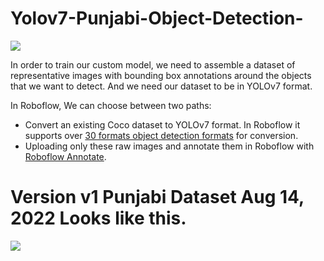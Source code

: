 # Yolov7-Punjabi-Object-Detection-


![](https://uploads-ssl.webflow.com/5f6bc60e665f54545a1e52a5/615627e5824c9c6195abfda9_computer-vision-cycle.png)

In order to train our custom model, we need to assemble a dataset of representative images with bounding box annotations around the objects that we want to detect. And we need our dataset to be in YOLOv7 format.

In Roboflow, We can choose between two paths:

* Convert an existing Coco dataset to YOLOv7 format. In Roboflow it supports over [30 formats object detection formats](https://roboflow.com/formats) for conversion.
* Uploading only these raw images and annotate them in Roboflow with [Roboflow Annotate](https://docs.roboflow.com/annotate).


# Version v1 Punjabi Dataset Aug 14, 2022 Looks like this.

![](https://raw.githubusercontent.com/MMuttalib1326/Yolov7-PunJabi-Object-Detection-/main/RoboFlow_Punjabi_V1.png)
